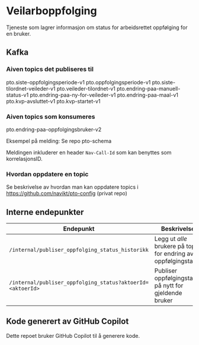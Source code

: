 # Veilarboppfolging
Tjeneste som lagrer informasjon om status for arbeidsrettet oppfølging for en bruker.

## Kafka
### Aiven topics det publiseres til
pto.siste-oppfolgingsperiode-v1
pto.oppfolgingsperiode-v1
pto.siste-tilordnet-veileder-v1
pto.veileder-tilordnet-v1
pto.endring-paa-manuell-status-v1
pto.endring-paa-ny-for-veileder-v1
pto.endring-paa-maal-v1
pto.kvp-avsluttet-v1
pto.kvp-startet-v1

### Aiven topics som konsumeres
pto.endring-paa-oppfolgingsbruker-v2

Eksempel på melding: Se repo pto-schema

Meldingen inkluderer en header `Nav-Call-Id` som kan benyttes som korrelasjonsID.

### Hvordan oppdatere en topic
Se beskrivelse av hvordan man kan oppdatere topics i https://github.com/navikt/pto-config (privat repo)

## Interne endepunkter

| Endepunkt                                               | Beskrivelse                                                        |      
| --------------------------------------------------------| -------------------------------------------------------------------|
| `/internal/publiser_oppfolging_status_historikk`           | Legg ut *alle* brukere på topic for endring av oppfølgingstatus  |
| `/internal/publiser_oppfolging_status?aktoerId=<aktoerId>` | Publiser oppfølgingstatus på nytt for gjeldende bruker           |

## Kode generert av GitHub Copilot

Dette repoet bruker GitHub Copilot til å generere kode.
